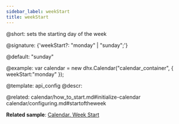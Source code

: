 ```yaml
---
sidebar_label: weekStart
title: weekStart
---          
```


@short: sets the starting day of the week

@signature: {'weekStart?: "monday" | "sunday";'}

@default: "sunday"

@example: 
var calendar = new dhx.Calendar("calendar_container", {
    weekStart:"monday"
});


@template:	api_config
@descr: 


@related:
calendar/how_to_start.md#initialize-calendar
calendar/configuring.md#startoftheweek


**Related sample**: [Calendar. Week Start](https://snippet.dhtmlx.com/kaxmurh9)